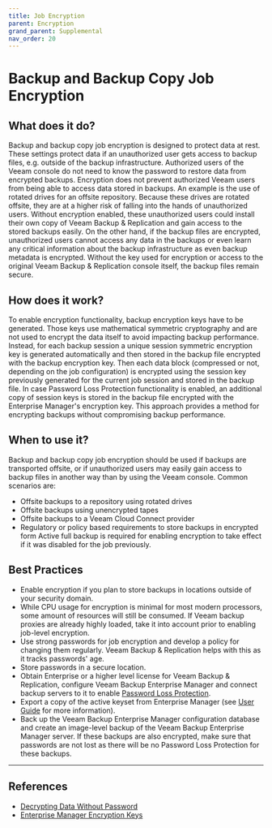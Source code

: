 ```yaml
---
title: Job Encryption
parent: Encryption
grand_parent: Supplemental
nav_order: 20
---
```

# Backup and Backup Copy Job Encryption

## What does it do?
Backup and backup copy job encryption is designed to protect data at rest. These settings protect data if an unauthorized user gets access to backup files, e.g. outside of the backup infrastructure. Authorized users of the Veeam console do not need to know the password to restore data from encrypted backups. Encryption does not prevent authorized Veeam users from being able to access data stored in backups.
An example is the use of rotated drives for an offsite repository. Because these drives are rotated offsite, they are at a higher risk of falling into the hands of unauthorized users. Without encryption enabled, these unauthorized users could install their own copy of Veeam Backup & Replication and gain access to the stored backups easily.
On the other hand, if the backup files are encrypted, unauthorized users cannot access any data in the backups or even learn any critical information about the backup infrastructure as even backup metadata is encrypted. Without the key used for encryption or access to the original Veeam Backup & Replication console itself, the backup files remain secure.

## How does it work?
To enable encryption functionality, backup encryption keys have to be generated. Those keys use mathematical symmetric cryptography and are not used to encrypt the data itself to avoid impacting backup performance. Instead, for each backup session a unique session symmetric encryption key is generated automatically and then stored in the backup file encrypted with the backup encryption key. Then each data block (compressed or not, depending on the job configuration) is encrypted using the session key previously generated for the current job session and stored in the backup file. In case Password Loss Protection functionality is enabled, an additional copy of session keys is stored in the backup file encrypted with the Enterprise Manager's encryption key.
This approach provides a method for encrypting backups without compromising backup performance.

## When to use it?
Backup and backup copy job encryption should be used if backups are transported offsite, or if unauthorized users may easily gain access to backup files in another way than by using the Veeam console. Common scenarios are:
- Offsite backups to a repository using rotated drives
- Offsite backups using unencrypted tapes
- Offsite backups to a Veeam Cloud Connect provider
- Regulatory or policy based requirements to store backups in encrypted form
Active full backup is required for enabling encryption to take effect if it was disabled for the job previously.

## Best Practices
- Enable encryption if you plan to store backups in locations outside of your security domain.
- While CPU usage for encryption is minimal for most modern processors, some amount of resources will still be consumed. If Veeam backup proxies are already highly loaded, take it into account prior to enabling job-level encryption.
- Use strong passwords for job encryption and develop a policy for changing them regularly. Veeam Backup & Replication helps with this as it tracks passwords' age.
- Store passwords in a secure location.
- Obtain Enterprise or a higher level license for Veeam Backup & Replication, configure Veeam Backup Enterprise Manager and connect backup servers to it to enable [Password Loss Protection][Decrypting Data Without Password].
- Export a copy of the active keyset from Enterprise Manager (see [User Guide][Enterprise Manager Encryption Keys] for more information).
- Back up the Veeam Backup Enterprise Manager configuration database and create an image-level backup of the Veeam Backup Enterprise Manager server. If these backups are also encrypted, make sure that passwords are not lost as there will be no Password Loss Protection for these backups.

----

## References
- [Decrypting Data Without Password]
- [Enterprise Manager Encryption Keys]

<!-- referenced links -->
[Decrypting Data Without Password]: https://helpcenter.veeam.com/docs/backup/vsphere/decrypt_without_pass.html
[Enterprise Manager Encryption Keys]: https://helpcenter.veeam.com/docs/backup/em/em_manage_keys.html
